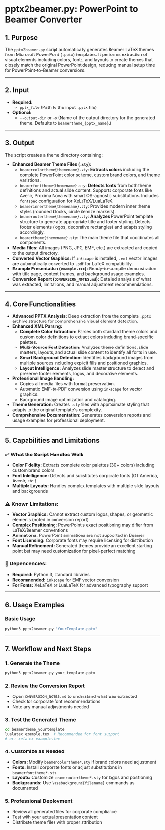 # pptx2beamer.py: PowerPoint to Beamer Converter

## 1. Purpose

The `pptx2beamer.py` script automatically generates Beamer LaTeX themes from Microsoft PowerPoint (`.pptx`) templates. It performs extraction of visual elements including colors, fonts, and layouts to create themes that closely match the original PowerPoint design, reducing manual setup time for PowerPoint-to-Beamer conversions.

---

## 2. Input

- **Required:**
  - `pptx_file` (Path to the input `.pptx` file)
- **Optional:**
  - `--output-dir` or `-o` (Name of the output directory for the generated theme. Defaults to `beamertheme_{pptx_name}`.)

---

## 3. Output

The script creates a theme directory containing:

- **Enhanced Beamer Theme Files (`.sty`):**
  - `beamercolortheme{themename}.sty`: **Extracts colors** including the complete PowerPoint color scheme, custom brand colors, and theme variations.
  - `beamerfonttheme{themename}.sty`: **Detects fonts** from both theme definitions and actual slide content. Supports corporate fonts like Avenir, Proxima Nova with smart OS-agnostic substitutions. Includes `fontspec` configuration for XeLaTeX/LuaLaTeX.
  - `beamerinnertheme{themename}.sty`: Provides modern inner theme styles (rounded blocks, circle itemize markers).
  - `beameroutertheme{themename}.sty`: **Analyzes** PowerPoint template structure to generate appropriate title and footer styling. Detects footer elements (logos, decorative rectangles) and adapts styling accordingly.
  - `beamertheme{themename}.sty`: The main theme file that coordinates all components.
- **Media Files:** All images (PNG, JPG, EMF, etc.) are extracted and copied to the output directory.
- **Converted Vector Graphics:** If `inkscape` is installed, `.emf` vector images are automatically converted to `.pdf` for LaTeX compatibility.
- **Example Presentation (`example.tex`):** Ready-to-compile demonstration with title page, content frames, and background usage examples.
- **Conversion Report (`CONVERSION_NOTES.md`):** Detailed analysis of what was extracted, limitations, and manual adjustment recommendations.

---

## 4. Core Functionalities

- **Advanced PPTX Analysis:** Deep extraction from the complete `.pptx` archive structure for comprehensive visual element detection.
- **Enhanced XML Parsing:**
  - **Complete Color Extraction:** Parses both standard theme colors and custom color definitions to extract colors including brand-specific palettes.
  - **Multi-Source Font Detection:** Analyzes theme definitions, slide masters, layouts, and actual slide content to identify all fonts in use.
  - **Smart Background Detection:** Identifies background images from multiple sources including explicit fills and positioned graphics.
  - **Layout Intelligence:** Analyzes slide master structure to detect and preserve footer elements, logos, and decorative elements.
- **Professional Image Handling:**
  - Copies all media files with format preservation.
  - Automatic EMF-to-PDF conversion using `inkscape` for vector graphics.
  - Background image optimization and cataloging.
- **Theme Generation:** Creates `.sty` files with approximate styling that adapts to the original template's complexity.
- **Comprehensive Documentation:** Generates conversion reports and usage examples for professional deployment.

---

## 5. Capabilities and Limitations

### ✅ **What the Script Handles Well:**
- **Color Fidelity:** Extracts complete color palettes (30+ colors) including custom brand colors
- **Font Intelligence:** Detects and substitutes corporate fonts (GT America, Avenir, etc.)
- **Multiple Layouts:** Handles complex templates with multiple slide layouts and backgrounds

### ⚠️ **Known Limitations:**
- **Vector Graphics:** Cannot extract custom logos, shapes, or geometric elements (noted in conversion report)
- **Complex Positioning:** PowerPoint's exact positioning may differ from LaTeX/Beamer conventions
- **Animations:** PowerPoint animations are not supported in Beamer
- **Font Licensing:** Corporate fonts may require licensing for distribution
- **Manual Refinement:** Generated themes provide an excellent starting point but may need customization for pixel-perfect matching

### 🔧 **Dependencies:**
- **Required:** Python 3, standard libraries
- **Recommended:** `inkscape` for EMF vector conversion
- **For Fonts:** XeLaTeX or LuaLaTeX for advanced typography support

---

## 6. Usage Examples

### Basic Usage
```bash
python3 pptx2beamer.py "YourTemplate.pptx"
```

---

## 7. Workflow and Next Steps

### 1. **Generate the Theme**
```bash
python3 pptx2beamer.py your_template.pptx
```

### 2. **Review the Conversion Report**
- Open `CONVERSION_NOTES.md` to understand what was extracted
- Check for corporate font recommendations
- Note any manual adjustments needed

### 3. **Test the Generated Theme**
```bash
cd beamertheme_yourtemplate
lualatex example.tex  # Recommended for font support
# or: xelatex example.tex
```

### 4. **Customize as Needed**
- **Colors:** Modify `beamercolortheme*.sty` if brand colors need adjustment
- **Fonts:** Install corporate fonts or adjust substitutions in `beamerfonttheme*.sty`
- **Layouts:** Customize `beameroutertheme*.sty` for logos and positioning
- **Backgrounds:** Use `\usebackground{filename}` commands as documented

### 5. **Professional Deployment**
- Review all generated files for corporate compliance
- Test with your actual presentation content
- Distribute theme files with proper attribution
